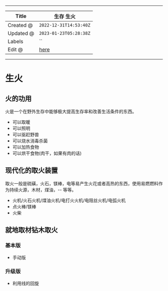 -----

| Title     | 生存 生火                                              |
| --------- | -------------------------------------------------- |
| Created @ | `2022-12-31T14:53:40Z`                             |
| Updated @ | `2023-01-23T05:28:38Z`                             |
| Labels    | \`\`                                               |
| Edit @    | [here](https://github.com/junxnone/wiki/issues/93) |

-----

# 生火

## 火的功用

火是一个在野外生存中能够极大提高生存率和改善生活条件的东西。

  - 可以取暖
  - 可以照明
  - 可以驱赶野兽
  - 可以烧水消毒杀菌
  - 可以加热食物
  - 可以烘干食物(肉干，如果有肉的话)

## 现代化的取火装置

取火一般是硫磺，火石，镁棒，电等易产生火花或者高热的东西，使用易燃燃料作为持续火源，木材，煤油，-- 等等。

  - 火机/火石火机/煤油火机/电打火火机/电阻丝火机/电弧火机
  - 点火棒/镁棒
  - 火柴

## 就地取材钻木取火

### 基本版

  - 手动版

### 升级版

  - 利用线的回旋

